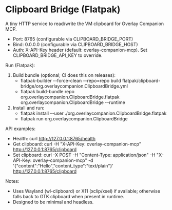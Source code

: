 
# Clipboard Bridge (Flatpak)

A tiny HTTP service to read/write the VM clipboard for Overlay Companion MCP.

- Port: 8765 (configurable via CLIPBOARD_BRIDGE_PORT)
- Bind: 0.0.0.0 (configurable via CLIPBOARD_BRIDGE_HOST)
- Auth: X-API-Key header (default: overlay-companion-mcp). Set CLIPBOARD_BRIDGE_API_KEY to override.

Run (Flatpak):

1) Build bundle (optional; CI does this on releases):
   - flatpak-builder --force-clean --repo=repo build flatpak/clipboard-bridge/org.overlaycompanion.ClipboardBridge.yml
   - flatpak build-bundle repo org.overlaycompanion.ClipboardBridge.flatpak org.overlaycompanion.ClipboardBridge --runtime
2) Install and run:
   - flatpak install --user ./org.overlaycompanion.ClipboardBridge.flatpak
   - flatpak run org.overlaycompanion.ClipboardBridge

API examples:

- Health: curl http://127.0.0.1:8765/health
- Get clipboard: curl -H "X-API-Key: overlay-companion-mcp" http://127.0.0.1:8765/clipboard
- Set clipboard: curl -X POST -H "Content-Type: application/json" -H "X-API-Key: overlay-companion-mcp"         -d '{"content":"Hello","content_type":"text/plain"}' http://127.0.0.1:8765/clipboard

Notes:
- Uses Wayland (wl-clipboard) or X11 (xclip/xsel) if available; otherwise falls back to GTK clipboard when present in runtime.
- Designed to be minimal and headless.
